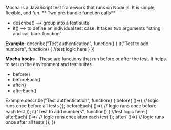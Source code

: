 Mocha is a JavaScript test framework that runs on Node.js. It is simple, flexible, and fun.
**
Two pre-bundle function calls**
  - describe() --> group into a test suite
  - it() --> to define an individual test case. It takes two arguments "string and call back function"

**Example:**
    describe("Test authentication", function()
    {
    it("Test to add numbers", function()
      {
        //test logic here
      }
    })

**Mocha hooks** - These are functions that run before or after the test. It helps to set up the environment and test suites
  - before()
  - beforeEach()
  - after()
  - afterEach()

Example
    describe("Test authentication", function()
    {
    before( ()=>{
      // logic runs once before all tests
    });
    beforeEach( ()=>{
      // logic runs once before each test
    });
    it("Test to add numbers", function()
      {
        //test logic here
      }
    afterEach( ()=>{
      // logic runs once after each test
    });
    after( ()=>{
      // logic runs once after all tests
    });
    })

